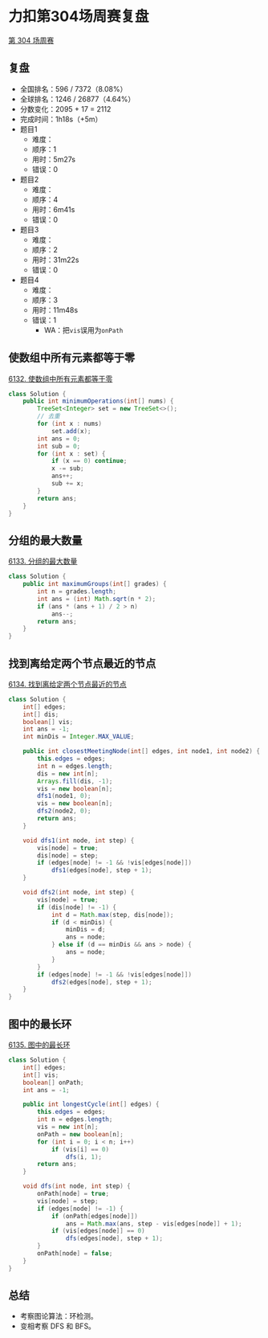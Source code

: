 # 力扣第304场周赛复盘


[第 304 场周赛](https://leetcode.cn/contest/weekly-contest-304/)

<!--more-->

## 复盘

- 全国排名：596 / 7372（8.08%）
- 全球排名：1246 / 26877（4.64%）
- 分数变化：2095 + 17 = 2112
- 完成时间：1h18s（+5m）
- 题目1
    - 难度：
    - 顺序：1
    - 用时：5m27s
    - 错误：0
- 题目2
    - 难度：
    - 顺序：4
    - 用时：6m41s
    - 错误：0
- 题目3
    - 难度：
    - 顺序：2
    - 用时：31m22s
    - 错误：0
- 题目4
    - 难度：
    - 顺序：3
    - 用时：11m48s
    - 错误：1
        - WA：把`vis`误用为`onPath`

## 使数组中所有元素都等于零

[6132. 使数组中所有元素都等于零](https://leetcode.cn/problems/make-array-zero-by-subtracting-equal-amounts/)

```java
class Solution {
    public int minimumOperations(int[] nums) {
        TreeSet<Integer> set = new TreeSet<>();
        // 去重
        for (int x : nums)
            set.add(x);
        int ans = 0;
        int sub = 0;
        for (int x : set) {
            if (x == 0) continue;
            x -= sub;
            ans++;
            sub += x;
        }
        return ans;
    }
}
```

## 分组的最大数量

[6133. 分组的最大数量](https://leetcode.cn/problems/maximum-number-of-groups-entering-a-competition/)

```java
class Solution {
    public int maximumGroups(int[] grades) {
        int n = grades.length;
        int ans = (int) Math.sqrt(n * 2);
        if (ans * (ans + 1) / 2 > n)
            ans--;
        return ans;
    }
}
```

## 找到离给定两个节点最近的节点

[6134. 找到离给定两个节点最近的节点](https://leetcode.cn/problems/find-closest-node-to-given-two-nodes/)

```java
class Solution {
    int[] edges;
    int[] dis;
    boolean[] vis;
    int ans = -1;
    int minDis = Integer.MAX_VALUE;

    public int closestMeetingNode(int[] edges, int node1, int node2) {
        this.edges = edges;
        int n = edges.length;
        dis = new int[n];
        Arrays.fill(dis, -1);
        vis = new boolean[n];
        dfs1(node1, 0);
        vis = new boolean[n];
        dfs2(node2, 0);
        return ans;
    }

    void dfs1(int node, int step) {
        vis[node] = true;
        dis[node] = step;
        if (edges[node] != -1 && !vis[edges[node]])
            dfs1(edges[node], step + 1);
    }

    void dfs2(int node, int step) {
        vis[node] = true;
        if (dis[node] != -1) {
            int d = Math.max(step, dis[node]);
            if (d < minDis) {
                minDis = d;
                ans = node;
            } else if (d == minDis && ans > node) {
                ans = node;
            }
        }
        if (edges[node] != -1 && !vis[edges[node]])
            dfs2(edges[node], step + 1);
    }
}
```

## 图中的最长环

[6135. 图中的最长环](https://leetcode.cn/problems/longest-cycle-in-a-graph/)

```java
class Solution {
    int[] edges;
    int[] vis;
    boolean[] onPath;
    int ans = -1;

    public int longestCycle(int[] edges) {
        this.edges = edges;
        int n = edges.length;
        vis = new int[n];
        onPath = new boolean[n];
        for (int i = 0; i < n; i++)
            if (vis[i] == 0)
                dfs(i, 1);
        return ans;
    }

    void dfs(int node, int step) {
        onPath[node] = true;
        vis[node] = step;
        if (edges[node] != -1) {
            if (onPath[edges[node]])
                ans = Math.max(ans, step - vis[edges[node]] + 1);
            if (vis[edges[node]] == 0)
                dfs(edges[node], step + 1);
        }
        onPath[node] = false;
    }
}
```

## 总结

- 考察图论算法：环检测。
- 变相考察 DFS 和 BFS。

